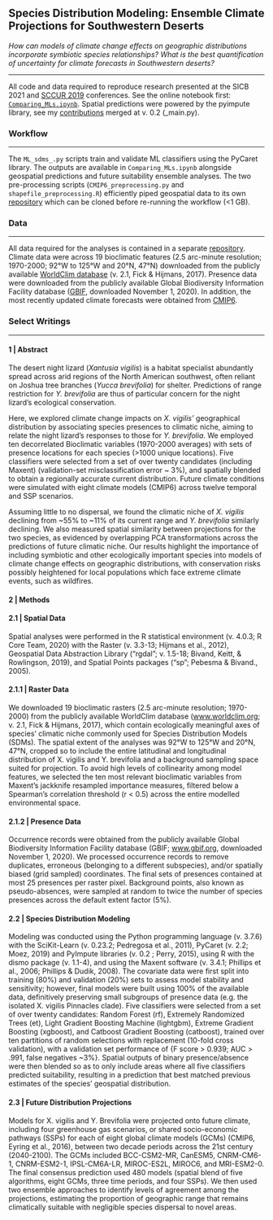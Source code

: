 ## Species Distribution Modeling: Ensemble Climate Projections for Southwestern Deserts

*How can models of climate change effects on geographic distributions incorporate symbiotic species relationships? What is the best quantification of uncertainty for climate forecasts in Southwestern deserts?*

---

All code and data required to reproduce research presented at the SICB 2021 and [SCCUR 2019](https://drive.google.com/drive/u/0/folders/15nZUMuGLiINuhSuP6DJ6hg27YKZxeC9A) conferences. See the online notebook first: [`Comparing_MLs.ipynb`](https://nbviewer.jupyter.org/github/daniel-furman/ensemble-climate-projections/blob/main/Comparing_MLs.ipynb). Spatial predictions were powered by the pyimpute library, see my [contributions](https://github.com/perrygeo/pyimpute/pull/21) merged at v. 0.2 (_main.py). 

### Workflow

---

The `ML_sdms_.py` scripts train and validate ML classifiers using the PyCaret library. The outputs are available in `Comparing_MLs.ipynb` alongside geospatial predictions and future suitability ensemble analyses. The two pre-processing scripts (`CMIP6_preprocessing.py` and `shapefile_preprocessing.R`) efficiently piped geospatial data to its own [repository](https://github.com/daniel-furman/xantusia-data) which can be cloned before re-running the workflow (<1 GB).

### Data

---
All data required for the analyses is contained in a separate [repository](https://github.com/daniel-furman/xantusia-data). Climate data were across 19 bioclimatic features (2.5 arc-minute resolution; 1970-2000; 92°W to 125°W and 20°N, 47°N) downloaded from the publicly available [WorldClim database](www.worldclim.org) (v. 2.1, Fick & Hijmans, 2017). Presence data were downloaded from the publicly available Global Biodiversity Information Facility database ([GBIF](www.gbif.org), downloaded November 1, 2020). In addition, the most recently updated climate forecasts were obtained from [CMIP6](https://www.worldclim.org/data/cmip6/cmip6_clim2.5m.html).  

### Select Writings

---

#### 1 | Abstract
The desert night lizard (*Xantusia vigilis*) is a habitat specialist abundantly spread across arid regions of the North American southwest, often reliant on Joshua tree branches (*Yucca brevifolia*) for shelter. Predictions of range restriction for *Y. brevifolia* are thus of particular concern for the night lizard’s ecological conservation. 

Here, we explored climate change impacts on *X. vigilis’* geographical distribution by associating species presences to climatic niche, aiming to relate the night lizard’s responses to those for *Y. brevifolia*. We employed ten decorrelated Bioclimatic variables (1970-2000 averages) with sets of presence locations for each species (>1000 unique locations). Five classifiers were selected from a set of over twenty candidates (including Maxent) (validation-set misclassification error ~ 3%), and spatially blended to obtain a regionally accurate current distribution. Future climate conditions were simulated with eight climate models (CMIP6) across twelve temporal and SSP scenarios. 

Assuming little to no dispersal, we found the climatic niche of *X. vigilis* declining from ~55% to ~11% of its current range and *Y. brevifolia* similarly declining. We also measured spatial similarity between projections for the two species, as evidenced by overlapping PCA transformations across the predictions of future climatic niche. Our results highlight the importance of including symbiotic and other ecologically important species into models of climate change effects on geographic distributions, with conservation risks possibly heightened for local populations which face extreme climate events, such as wildfires.

#### 2 | Methods

#### 2.1 | Spatial Data 
Spatial analyses were performed in the R statistical environment (v. 4.0.3; R Core Team, 2020) with the Raster (v. 3.3-13; Hijmans et al., 2012), Geospatial Data Abstraction Library (“rgdal”; v. 1.5-18; Bivand, Keitt, & Rowlingson, 2019), and Spatial Points packages (“sp”; Pebesma & Bivand., 2005). 
				
#### 2.1.1 | Raster Data
We downloaded 19 bioclimatic rasters (2.5 arc-minute resolution; 1970-2000) from the publicly available WorldClim database (www.worldclim.org; v. 2.1, Fick & Hijmans, 2017), which contain ecologically meaningful axes of species’ climatic niche commonly used for Species Distribution Models (SDMs). The spatial extent of the analyses was 92°W to 125°W and 20°N, 47°N, cropped so to include the entire latitudinal and longitudinal distribution of X. vigilis and Y. brevifolia and a background sampling space suited for projection. To avoid high levels of collinearity among model features, we selected the ten most relevant bioclimatic variables from Maxent’s jackknife resampled importance measures, filtered below a Spearman’s correlation threshold (r < 0.5) across the entire modelled environmental space. 

#### 2.1.2 | Presence Data
Occurrence records were obtained from the publicly available Global Biodiversity Information Facility database (GBIF; www.gbif.org, downloaded November 1, 2020). We processed occurrence records to remove duplicates, erroneous (belonging to a different subspecies), and/or spatially biased (grid sampled) coordinates. The final sets of presences contained at most 25 presences per raster pixel. Background points, also known as pseudo-absences, were sampled at random to twice the number of species presences across the default extent factor (5%).

#### 2.2 | Species Distribution Modeling
Modeling was conducted using the Python programming language (v. 3.7.6) with the SciKit-Learn (v. 0.23.2;  Pedregosa et al., 2011), PyCaret (v. 2.2; Moez, 2019) and PyImpute libraries (v. 0.2 ; Perry, 2015), using R with the dismo package (v. 1.1-4), and using the Maxent software (v. 3.4.1; Phillips et al., 2006; Phillips & Dudik, 2008). The covariate data were first split into training (80%) and validation (20%) sets to assess model stability and sensitivity; however, final models were built using 100% of the available data, definitively preserving small subgroups of presence data (e.g. the isolated X. vigilis Pinnacles clade). Five classifiers were selected from a set of over twenty candidates: Random Forest (rf), Extremely Randomized Trees (et), Light Gradient Boosting Machine (lightgbm), Extreme Gradient Boosting (xgboost), and Catboost Gradient Boosting (catboost), trained over ten partitions of random selections with replacement (10-fold cross validation), with a validation set performance of {F score > 0.939; AUC > .991, false negatives ~3%}. Spatial outputs of binary presence/absence were then blended so as to only include areas where all five classifiers predicted suitability, resulting in a prediction that best matched previous estimates of the species’ geospatial distribution.

#### 2.3 | Future Distribution Projections
Models for X. vigilis and Y. Brevifolia were projected onto future climate, including four greenhouse gas scenarios, or shared socio-economic pathways (SSPs) for each of eight global climate models (GCMs) (CMIP6, Eyring et al., 2016), between two decade periods across the 21st century (2040-2100). The GCMs included BCC-CSM2-MR, CanESM5, CNRM-CM6-1, CNRM-ESM2-1, IPSL-CM6A-LR, MIROC-ES2L, MIROC6, and MRI-ESM2-0. The final consensus prediction used 480 models (spatial blend of five algorithms, eight GCMs, three time periods, and four SSPs). We then used two ensemble approaches to identify levels of agreement among the projections, estimating the proportion of geographic range that remains climatically suitable with negligible species dispersal to novel areas. 
